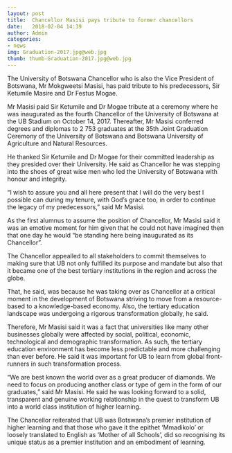 ```yaml
---
layout: post
title:  Chancellor Masisi pays tribute to former chancellors
date:   2018-02-04 14:39
author: Admin
categories:
- news
img: Graduation-2017.jpg@web.jpg
thumb: thumb-Graduation-2017.jpg@web.jpg
---
```


The University of Botswana Chancellor who is also the Vice President of Botswana, Mr Mokgweetsi Masisi, has paid tribute to his predecessors, Sir Ketumile Masire and Dr Festus Mogae.<!--more-->

Mr Masisi paid Sir Ketumile and Dr Mogae tribute at a ceremony where he was inaugurated as the fourth Chancellor of the University of Botswana at the UB Stadium on October 14, 2017. Thereafter, Mr Masisi conferred degrees and diplomas to 2 753 graduates at the 35th Joint Graduation Ceremony of the University of Botswana and Botswana University of Agriculture and Natural Resources.

He thanked Sir Ketumile and Dr Mogae for their committed leadership as they presided over their University. He said as Chancellor he was stepping into the shoes of great wise men who led the University of Botswana with honour and integrity.

“I wish to assure you and all here present that I will do the very best I possible can during my tenure, with God’s grace too, in order to continue the legacy of my predecessors,” said Mr Masisi.

As the first alumnus to assume the position of Chancellor, Mr Masisi said it was an emotive moment for him given that he could not have imagined then that one day he would “be standing here being inaugurated as its Chancellor”.

The Chancellor appealled to all stakeholders to commit themselves to making sure that UB not only fulfilled its purpose and mandate but also that it became one of the best tertiary institutions in the region and across the globe.

That, he said, was because he was taking over as Chancellor at a critical moment in the development of Botswana striving to move from a resource-based to a knowledge-based economy. Also, the tertiary education landscape was undergoing a rigorous transformation globally, he said.

Therefore, Mr Masisi said it was a fact that universities like many other businesses globally were affected by social, political, economic, technological and demographic transformation. As such, the tertiary education environment has become less predictable and more challenging than ever before. He said it was important for UB to learn from global front-runners in such transformation process.

“We are best known the world over as a great producer of diamonds. We need to focus on producing another class or type of gem in the form of our graduates,” said Mr Masisi. He said he was looking forward to a solid, transparent and genuine working relationship in the quest to transform UB into a world class institution of higher learning.

The Chancellor reiterated that UB was Botswana’s premier institution of higher learning and that those who gave it the epithet ‘Mmadikolo’ or loosely translated to English as ‘Mother of all Schools’, did so recognising its unique status as a premier institution and an embodiment of learning.